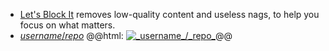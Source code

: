 - [Let's Block It](https://letsblock.it/) removes low-quality content and useless nags, to help you focus on what matters.
- [_username_/_repo_](https://github.com/_username_/_repo_)
  @@html: <a href="https://github.com/_username_/_repo_/"><img src="https://github-readme-stats-astronomer.vercel.app/api/pin/?username=_username_&repo=_repo_&theme=tokyonight" alt="_username_/_repo_"/></a>@@